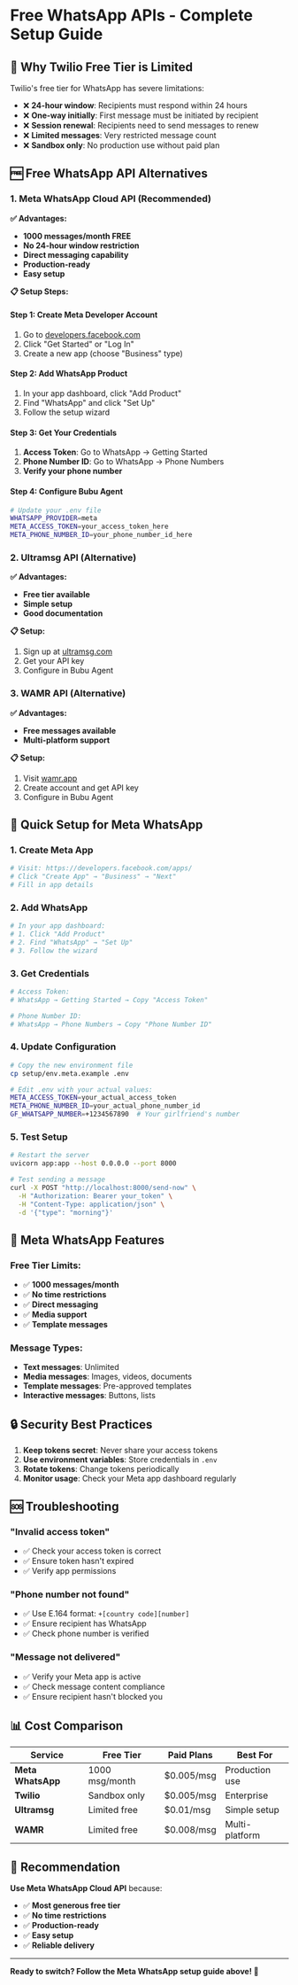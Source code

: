 # Free WhatsApp APIs - Complete Setup Guide

## 🚫 Why Twilio Free Tier is Limited

Twilio's free tier for WhatsApp has severe limitations:
- ❌ **24-hour window**: Recipients must respond within 24 hours
- ❌ **One-way initially**: First message must be initiated by recipient
- ❌ **Session renewal**: Recipients need to send messages to renew
- ❌ **Limited messages**: Very restricted message count
- ❌ **Sandbox only**: No production use without paid plan

## 🆓 Free WhatsApp API Alternatives

### 1. **Meta WhatsApp Cloud API** (Recommended)

**✅ Advantages:**
- **1000 messages/month FREE**
- **No 24-hour window restriction**
- **Direct messaging capability**
- **Production-ready**
- **Easy setup**

**📋 Setup Steps:**

#### Step 1: Create Meta Developer Account
1. Go to [developers.facebook.com](https://developers.facebook.com)
2. Click "Get Started" or "Log In"
3. Create a new app (choose "Business" type)

#### Step 2: Add WhatsApp Product
1. In your app dashboard, click "Add Product"
2. Find "WhatsApp" and click "Set Up"
3. Follow the setup wizard

#### Step 3: Get Your Credentials
1. **Access Token**: Go to WhatsApp → Getting Started
2. **Phone Number ID**: Go to WhatsApp → Phone Numbers
3. **Verify your phone number**

#### Step 4: Configure Bubu Agent
```bash
# Update your .env file
WHATSAPP_PROVIDER=meta
META_ACCESS_TOKEN=your_access_token_here
META_PHONE_NUMBER_ID=your_phone_number_id_here
```

### 2. **Ultramsg API** (Alternative)

**✅ Advantages:**
- **Free tier available**
- **Simple setup**
- **Good documentation**

**📋 Setup:**
1. Sign up at [ultramsg.com](https://ultramsg.com)
2. Get your API key
3. Configure in Bubu Agent

### 3. **WAMR API** (Alternative)

**✅ Advantages:**
- **Free messages available**
- **Multi-platform support**

**📋 Setup:**
1. Visit [wamr.app](https://wamr.app)
2. Create account and get API key
3. Configure in Bubu Agent

## 🔧 Quick Setup for Meta WhatsApp

### 1. Create Meta App
```bash
# Visit: https://developers.facebook.com/apps/
# Click "Create App" → "Business" → "Next"
# Fill in app details
```

### 2. Add WhatsApp
```bash
# In your app dashboard:
# 1. Click "Add Product"
# 2. Find "WhatsApp" → "Set Up"
# 3. Follow the wizard
```

### 3. Get Credentials
```bash
# Access Token:
# WhatsApp → Getting Started → Copy "Access Token"

# Phone Number ID:
# WhatsApp → Phone Numbers → Copy "Phone Number ID"
```

### 4. Update Configuration
```bash
# Copy the new environment file
cp setup/env.meta.example .env

# Edit .env with your actual values:
META_ACCESS_TOKEN=your_actual_access_token
META_PHONE_NUMBER_ID=your_actual_phone_number_id
GF_WHATSAPP_NUMBER=+1234567890  # Your girlfriend's number
```

### 5. Test Setup
```bash
# Restart the server
uvicorn app:app --host 0.0.0.0 --port 8000

# Test sending a message
curl -X POST "http://localhost:8000/send-now" \
  -H "Authorization: Bearer your_token" \
  -H "Content-Type: application/json" \
  -d '{"type": "morning"}'
```

## 📱 Meta WhatsApp Features

### Free Tier Limits:
- ✅ **1000 messages/month**
- ✅ **No time restrictions**
- ✅ **Direct messaging**
- ✅ **Media support**
- ✅ **Template messages**

### Message Types:
- **Text messages**: Unlimited
- **Media messages**: Images, videos, documents
- **Template messages**: Pre-approved templates
- **Interactive messages**: Buttons, lists

## 🔒 Security Best Practices

1. **Keep tokens secret**: Never share your access tokens
2. **Use environment variables**: Store credentials in `.env`
3. **Rotate tokens**: Change tokens periodically
4. **Monitor usage**: Check your Meta app dashboard regularly

## 🆘 Troubleshooting

### "Invalid access token"
- ✅ Check your access token is correct
- ✅ Ensure token hasn't expired
- ✅ Verify app permissions

### "Phone number not found"
- ✅ Use E.164 format: `+[country code][number]`
- ✅ Ensure recipient has WhatsApp
- ✅ Check phone number is verified

### "Message not delivered"
- ✅ Verify your Meta app is active
- ✅ Check message content compliance
- ✅ Ensure recipient hasn't blocked you

## 📊 Cost Comparison

| Service | Free Tier | Paid Plans | Best For |
|---------|-----------|------------|----------|
| **Meta WhatsApp** | 1000 msg/month | $0.005/msg | Production use |
| **Twilio** | Sandbox only | $0.005/msg | Enterprise |
| **Ultramsg** | Limited free | $0.01/msg | Simple setup |
| **WAMR** | Limited free | $0.008/msg | Multi-platform |

## 🎯 Recommendation

**Use Meta WhatsApp Cloud API** because:
- ✅ **Most generous free tier**
- ✅ **No time restrictions**
- ✅ **Production-ready**
- ✅ **Easy setup**
- ✅ **Reliable delivery**

---

**Ready to switch? Follow the Meta WhatsApp setup guide above! 🚀**
